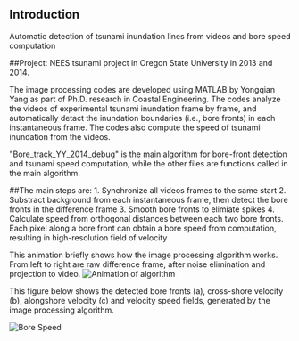 ## Introduction
Automatic detection of tsunami inundation lines from videos and bore speed
computation


##Project: NEES tsunami project in Oregon State University in 2013 and 2014.

The image processing codes are developed using MATLAB by Yongqian Yang as part
of Ph.D. research in Coastal Engineering. The codes analyze the videos of
experimental tsunami inundation frame by frame, and automatically detact the
inundation boundaries (i.e., bore fronts) in each instantaneous frame. The codes
also compute the speed of tsunami inundation from the videos.

"Bore_track_YY_2014_debug" is the main algorithm for bore-front detection and
tsunami speed computation, while the other files are functions called in the main algorithm.

##The main steps are:
      1. Synchronize all videos frames to the same start
      2. Substract background from each instantaneous frame, then detect the bore fronts in the difference frame
      3. Smooth bore fronts to elimiate spikes
      4. Calculate speed from orthogonal distances between each two bore fronts. Each pixel along a bore front can obtain a bore speed from computation, resulting in high-resolution field of velocity

This animation briefly shows how the image processing algorithm works. From left
to right are raw difference frame, after noise elimination and projection to
video.
![Animation of
algorithm](https://github.com/YongqianGit/Image_Processing/blob/master/Animation_S7_10.gif)

This figure below shows the detected bore fronts (a), cross-shore velocity (b),
alongshore velocity (c) and velocity speed fields, generated by the image
processing algorithm.

![Bore
Speed](https://raw.githubusercontent.com/YongqianGit/Image_Processing/master/Bore_Speed.png)

